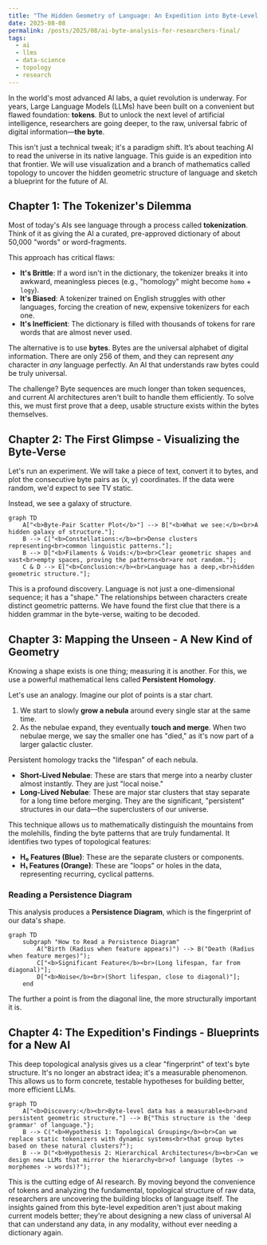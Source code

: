 ```yaml
---
title: "The Hidden Geometry of Language: An Expedition into Byte-Level AI"
date: 2025-08-08
permalink: /posts/2025/08/ai-byte-analysis-for-researchers-final/
tags:
  - ai
  - llms
  - data-science
  - topology
  - research
---
```


In the world's most advanced AI labs, a quiet revolution is underway. For years, Large Language Models (LLMs) have been built on a convenient but flawed foundation: **tokens**. But to unlock the next level of artificial intelligence, researchers are going deeper, to the raw, universal fabric of digital information—**the byte**.

This isn't just a technical tweak; it's a paradigm shift. It’s about teaching AI to read the universe in its native language. This guide is an expedition into that frontier. We will use visualization and a branch of mathematics called topology to uncover the hidden geometric structure of language and sketch a blueprint for the future of AI.

## Chapter 1: The Tokenizer's Dilemma

Most of today's AIs see language through a process called **tokenization**. Think of it as giving the AI a curated, pre-approved dictionary of about 50,000 "words" or word-fragments.

This approach has critical flaws:
*   **It's Brittle**: If a word isn't in the dictionary, the tokenizer breaks it into awkward, meaningless pieces (e.g., "homology" might become `homo` + `logy`).
*   **It's Biased**: A tokenizer trained on English struggles with other languages, forcing the creation of new, expensive tokenizers for each one.
*   **It's Inefficient**: The dictionary is filled with thousands of tokens for rare words that are almost never used.

The alternative is to use **bytes**. Bytes are the universal alphabet of digital information. There are only 256 of them, and they can represent *any* character in *any* language perfectly. An AI that understands raw bytes could be truly universal.

The challenge? Byte sequences are much longer than token sequences, and current AI architectures aren't built to handle them efficiently. To solve this, we must first prove that a deep, usable structure exists within the bytes themselves.

## Chapter 2: The First Glimpse - Visualizing the Byte-Verse

Let's run an experiment. We will take a piece of text, convert it to bytes, and plot the consecutive byte pairs as (x, y) coordinates. If the data were random, we'd expect to see TV static.

Instead, we see a galaxy of structure.

```mermaid
graph TD
    A["<b>Byte-Pair Scatter Plot</b>"] --> B["<b>What we see:</b><br>A hidden galaxy of structure."];
    B --> C["<b>Constellations:</b><br>Dense clusters representing<br>common linguistic patterns."];
    B --> D["<b>Filaments & Voids:</b><br>Clear geometric shapes and vast<br>empty spaces, proving the patterns<br>are not random."];
    C & D --> E["<b>Conclusion:</b><br>Language has a deep,<br>hidden geometric structure."];
```

This is a profound discovery. Language is not just a one-dimensional sequence; it has a "shape." The relationships between characters create distinct geometric patterns. We have found the first clue that there is a hidden grammar in the byte-verse, waiting to be decoded.

## Chapter 3: Mapping the Unseen - A New Kind of Geometry

Knowing a shape exists is one thing; measuring it is another. For this, we use a powerful mathematical lens called **Persistent Homology**.

Let's use an analogy. Imagine our plot of points is a star chart.
1.  We start to slowly **grow a nebula** around every single star at the same time.
2.  As the nebulae expand, they eventually **touch and merge**. When two nebulae merge, we say the smaller one has "died," as it's now part of a larger galactic cluster.

Persistent homology tracks the "lifespan" of each nebula.
*   **Short-Lived Nebulae**: These are stars that merge into a nearby cluster almost instantly. They are just "local noise."
*   **Long-Lived Nebulae**: These are major star clusters that stay separate for a long time before merging. They are the significant, "persistent" structures in our data—the superclusters of our universe.

This technique allows us to mathematically distinguish the mountains from the molehills, finding the byte patterns that are truly fundamental. It identifies two types of topological features:
*   **H₀ Features (Blue)**: These are the separate clusters or components.
*   **H₁ Features (Orange)**: These are "loops" or holes in the data, representing recurring, cyclical patterns.

### Reading a Persistence Diagram

This analysis produces a **Persistence Diagram**, which is the fingerprint of our data's shape.

```mermaid
graph TD
    subgraph "How to Read a Persistence Diagram"
        A("Birth (Radius when feature appears)") --> B("Death (Radius when feature merges)");
        C["<b>Significant Feature</b><br>(Long lifespan, far from diagonal)"];
        D["<b>Noise</b><br>(Short lifespan, close to diagonal)"];
    end
```
The further a point is from the diagonal line, the more structurally important it is.

## Chapter 4: The Expedition's Findings - Blueprints for a New AI

This deep topological analysis gives us a clear "fingerprint" of text's byte structure. It's no longer an abstract idea; it's a measurable phenomenon. This allows us to form concrete, testable hypotheses for building better, more efficient LLMs.

```mermaid
graph TD
    A["<b>Discovery:</b><br>Byte-level data has a measurable<br>and persistent geometric structure."] --> B{"This structure is the 'deep grammar' of language."};
    B --> C("<b>Hypothesis 1: Topological Grouping</b><br>Can we replace static tokenizers with dynamic systems<br>that group bytes based on these natural clusters?");
    B --> D("<b>Hypothesis 2: Hierarchical Architectures</b><br>Can we design new LLMs that mirror the hierarchy<br>of language (bytes -> morphemes -> words)?");
```

This is the cutting edge of AI research. By moving beyond the convenience of tokens and analyzing the fundamental, topological structure of raw data, researchers are uncovering the building blocks of language itself. The insights gained from this byte-level expedition aren't just about making current models better; they're about designing a new class of universal AI that can understand any data, in any modality, without ever needing a dictionary again.
